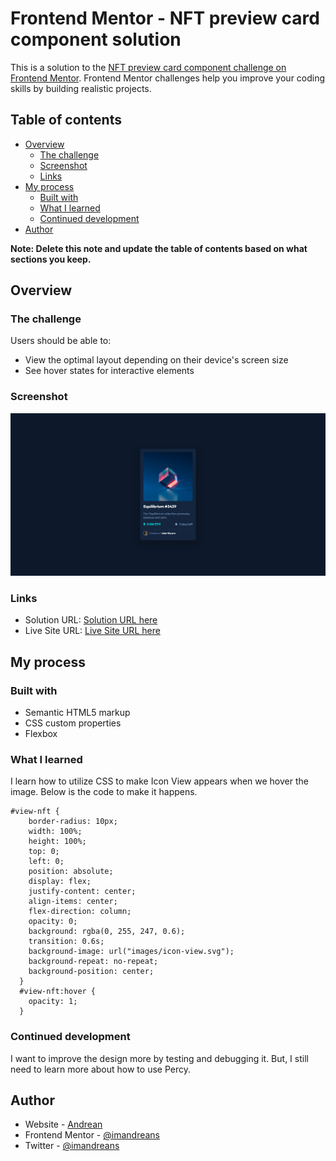 # Frontend Mentor - NFT preview card component solution

This is a solution to the [NFT preview card component challenge on Frontend Mentor](https://www.frontendmentor.io/challenges/nft-preview-card-component-SbdUL_w0U). Frontend Mentor challenges help you improve your coding skills by building realistic projects.

## Table of contents

- [Overview](#overview)
  - [The challenge](#the-challenge)
  - [Screenshot](#screenshot)
  - [Links](#links)
- [My process](#my-process)
  - [Built with](#built-with)
  - [What I learned](#what-i-learned)
  - [Continued development](#continued-development)
- [Author](#author)

**Note: Delete this note and update the table of contents based on what sections you keep.**

## Overview

### The challenge

Users should be able to:

- View the optimal layout depending on their device's screen size
- See hover states for interactive elements

### Screenshot

![SS Desktop](./images/desktop.png)

### Links

- Solution URL: [Solution URL here](https://github.com/imandreans/nft-preview-card-component-main)
- Live Site URL: [Live Site URL here](https://imandreans.github.io/nft-preview-card-component-main/)

## My process

### Built with

- Semantic HTML5 markup
- CSS custom properties
- Flexbox

### What I learned

I learn how to utilize CSS to make Icon View appears when we hover the image. Below is the code to make it happens.

```
#view-nft {
    border-radius: 10px;
    width: 100%;
    height: 100%;
    top: 0;
    left: 0;
    position: absolute;
    display: flex;
    justify-content: center;
    align-items: center;
    flex-direction: column;
    opacity: 0;
    background: rgba(0, 255, 247, 0.6);
    transition: 0.6s;
    background-image: url("images/icon-view.svg");
    background-repeat: no-repeat;
    background-position: center;
  }
  #view-nft:hover {
    opacity: 1;
  }
```

### Continued development

I want to improve the design more by testing and debugging it. But, I still need to learn more about how to use Percy.

## Author

- Website - [Andrean](https://portfolio-gamma-three-44.vercel.app/)
- Frontend Mentor - [@imandreans](https://www.frontendmentor.io/profile/imandreans)
- Twitter - [@imandreans](https://www.twitter.com/imandreans)
